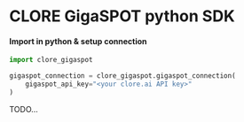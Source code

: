# CLORE GigaSPOT python SDK

#### Import in python & setup connection

```python
import clore_gigaspot

gigaspot_connection = clore_gigaspot.gigaspot_connection(
    gigaspot_api_key="<your clore.ai API key>"
)
```


TODO...